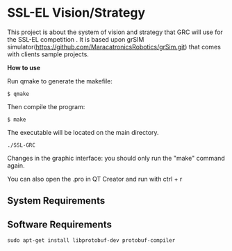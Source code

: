 

SSL-EL Vision/Strategy
=======================
This project is about the system of vision and strategy that GRC will use for the SSL-EL competition . It is based upon grSIM simulator(https://github.com/MaracatronicsRobotics/grSim.git) that comes with clients sample projects.


__How to use__

Run qmake to generate the makefile:

```
$ qmake 
```
Then compile the program:

```
$ make
```

The executable will be located on the main directory.


```
./SSL-GRC
```

Changes in the graphic interface: you should only run the "make" command again.

You can also open the .pro in QT Creator and run with ctrl + r

System Requirements
-----------------------



Software Requirements
---------------------

```
sudo apt-get install libprotobuf-dev protobuf-compiler
```

